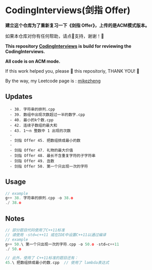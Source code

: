 # CodingInterviews(剑指 Offer)

**建立这个仓库为了重新复习一下《剑指 Offer》，上传的是ACM模式版本。**

如果本仓库对你有任何帮助，请点🌟支持，谢谢！🙏

**This repository [CodingInterviews](https://github.com/M3stark/CodingInterviews/) is build for reviewing  the CodingInterviews.**

**All code is on ACM mode.**

If this work helped you, please 🌟 this repositoriy, THANK YOU! 🙏

By the way, my Leetcode page is : [mikezheng](https://leetcode-cn.com/u/_codingmike/)



## Updates
```
  - 38. 字符串的排列.cpp
  - 39. 数组中出现次数超过一半的数字.cpp
  - 40. 最小的k个数.cpp
  - 42. 连续子数组的最大和
  - 43. 1～n 整数中 1 出现的次数
  -
  - 剑指 Offer 45. 把数组排成最小的数
  - 
  - 剑指 Offer 47. 礼物的最大价值
  - 剑指 Offer 48. 最长不含重复字符的子字符串
  - 剑指 Offer 49. 丑数
  - 剑指 Offer 50. 第一个只出现一次的字符
```


## Usage

```c++
// example
g++ 38. 字符串的排列.cpp -o 38.o
./ 38.o
```

## Notes
```c++
// 部分题目代码使用了C++11标准
// 请使用 -std=c++11 或在IDE中设置C++11以通过编译
// example
g++ 50.\ 第一个只出现一次的字符.cpp -o 50.o -std=c++11
./ 50.o

// 此外，使用了 C++11标准的题目还有：
45.\ 把数组排成最小的数.cpp  // 使用了 lambda表达式
```
